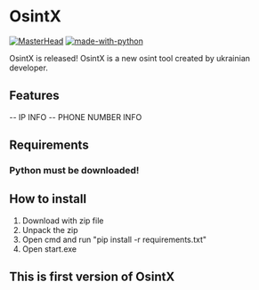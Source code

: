 # OsintX
[![MasterHead](https://i.postimg.cc/g0xmyMQF/banner.jpg)](https://github.com/IArepetsky)
[![made-with-python](https://img.shields.io/badge/Made%20with-Python-1f425f.svg)](https://www.python.org/)

OsintX is released! OsintX is a new osint tool created by ukrainian developer.

## Features

-- IP INFO
-- PHONE NUMBER INFO

## Requirements

### Python must be downloaded!

## How to install

1. Download with zip file
2. Unpack the zip
3. Open cmd and run "pip install -r requirements.txt"
4. Open start.exe

## This is first version of OsintX
